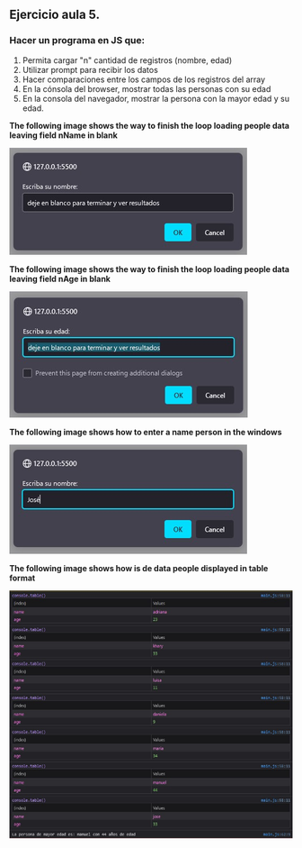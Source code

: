 ## Ejercicio aula 5.

### Hacer un programa en JS que:

1. Permita cargar "n" cantidad de registros (nombre, edad)
2. Utilizar prompt para recibir los datos
3. Hacer comparaciones entre los campos de los registros del array
4. En la cónsola del browser, mostrar todas las personas con su edad
5. En la consola del navegador, mostrar la persona con la mayor edad y su edad.

**The following image shows the way to finish the loop loading people data leaving field nName in blank**

![First: FOR cicle. After: While cicle, both counting from 1 to 20](https://github.com/JLbr2022/JS-ejercicioAula05/blob/master/img/nameBlankToFinish.jpg?raw=true)

**The following image shows the way to finish the loop loading people data leaving field nAge in blank**

![enter image description here](https://github.com/JLbr2022/JS-ejercicioAula05/blob/master/img/ageBlankToFinish.jpg?raw=true)

**The following image shows how to enter a name person in the windows**

![Writing a name](https://github.com/JLbr2022/JS-ejercicioAula05/blob/master/img/enterName.jpg?raw=true)

**The following image shows how is de data people displayed in table format**

![enter image description here](https://github.com/JLbr2022/JS-ejercicioAula05/blob/master/img/tableFormatResults.jpg?raw=true)
